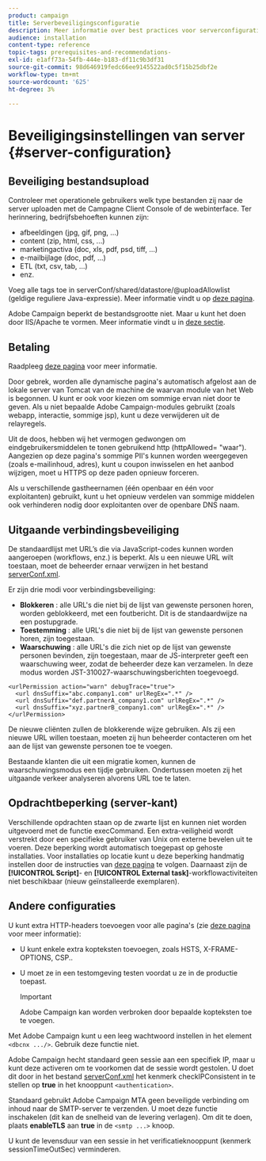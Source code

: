 ```yaml
---
product: campaign
title: Serverbeveiligingsconfiguratie
description: Meer informatie over best practices voor serverconfiguratie
audience: installation
content-type: reference
topic-tags: prerequisites-and-recommendations-
exl-id: e1aff73a-54fb-444e-b183-df11c9b3df31
source-git-commit: 98d646919fedc66ee9145522ad0c5f15b25dbf2e
workflow-type: tm+mt
source-wordcount: '625'
ht-degree: 3%

---
```


# Beveiligingsinstellingen van server {#server-configuration}

## Beveiliging bestandsupload

Controleer met operationele gebruikers welk type bestanden zij naar de server uploaden met de Campagne Client Console of de webinterface. Ter herinnering, bedrijfsbehoeften kunnen zijn:

* afbeeldingen (jpg, gif, png, ...)
* content (zip, html, css, ...)
* marketingactiva (doc, xls, pdf, psd, tiff, ...)
* e-mailbijlage (doc, pdf, ...)
* ETL (txt, csv, tab, ...)
* enz.

Voeg alle tags toe in serverConf/shared/datastore/@uploadAllowlist (geldige reguliere Java-expressie). Meer informatie vindt u op [deze pagina](../../installation/using/file-res-management.md).

Adobe Campaign beperkt de bestandsgrootte niet. Maar u kunt het doen door IIS/Apache te vormen. Meer informatie vindt u in [deze sectie](../../installation/using/web-server-configuration.md).

## Betaling

Raadpleeg [deze pagina](../../installation/using/configuring-campaign-server.md#dynamic-page-security-and-relays) voor meer informatie.

Door gebrek, worden alle dynamische pagina&#39;s automatisch afgelost aan de lokale server van Tomcat van de machine de waarvan module van het Web is begonnen. U kunt er ook voor kiezen om sommige ervan niet door te geven. Als u niet bepaalde Adobe Campaign-modules gebruikt (zoals webapp, interactie, sommige jsp), kunt u deze verwijderen uit de relayregels.

Uit de doos, hebben wij het vermogen gedwongen om eindgebruikersmiddelen te tonen gebruikend http (httpAllowed= &quot;waar&quot;). Aangezien op deze pagina&#39;s sommige PII&#39;s kunnen worden weergegeven (zoals e-mailinhoud, adres), kunt u coupon inwisselen en het aanbod wijzigen, moet u HTTPS op deze paden opnieuw forceren.

Als u verschillende gastheernamen (één openbaar en één voor exploitanten) gebruikt, kunt u het opnieuw verdelen van sommige middelen ook verhinderen nodig door exploitanten over de openbare DNS naam.

## Uitgaande verbindingsbeveiliging

De standaardlijst met URL’s die via JavaScript-codes kunnen worden aangeroepen (workflows, enz.) is beperkt. Als u een nieuwe URL wilt toestaan, moet de beheerder ernaar verwijzen in het bestand [serverConf.xml](../../installation/using/the-server-configuration-file.md).

Er zijn drie modi voor verbindingsbeveiliging:

* **Blokkeren** : alle URL&#39;s die niet bij de lijst van gewenste personen horen, worden geblokkeerd, met een foutbericht. Dit is de standaardwijze na een postupgrade.
* **Toestemming** : alle URL&#39;s die niet bij de lijst van gewenste personen horen, zijn toegestaan.
* **Waarschuwing** : alle URL&#39;s die zich niet op de lijst van gewenste personen bevinden, zijn toegestaan, maar de JS-interpreter geeft een waarschuwing weer, zodat de beheerder deze kan verzamelen. In deze modus worden JST-310027-waarschuwingsberichten toegevoegd.

```
<urlPermission action="warn" debugTrace="true">
  <url dnsSuffix="abc.company1.com" urlRegEx=".*" />
  <url dnsSuffix="def.partnerA_company1.com" urlRegEx=".*" />
  <url dnsSuffix="xyz.partnerB_company1.com" urlRegEx=".*" />
</urlPermission>
```

De nieuwe cliënten zullen de blokkerende wijze gebruiken. Als zij een nieuwe URL willen toestaan, moeten zij hun beheerder contacteren om het aan de lijst van gewenste personen toe te voegen.

Bestaande klanten die uit een migratie komen, kunnen de waarschuwingsmodus een tijdje gebruiken. Ondertussen moeten zij het uitgaande verkeer analyseren alvorens URL toe te laten.

## Opdrachtbeperking (server-kant)

Verschillende opdrachten staan op de zwarte lijst en kunnen niet worden uitgevoerd met de functie execCommand. Een extra-veiligheid wordt verstrekt door een specifieke gebruiker van Unix om externe bevelen uit te voeren. Deze beperking wordt automatisch toegepast op gehoste installaties. Voor installaties op locatie kunt u deze beperking handmatig instellen door de instructies van [deze pagina](../../installation/using/configuring-campaign-server.md#restricting-authorized-external-commands) te volgen. Daarnaast zijn de **[!UICONTROL Script]**- en **[!UICONTROL External task]**-workflowactiviteiten niet beschikbaar (nieuw geïnstalleerde exemplaren).

## Andere configuraties

U kunt extra HTTP-headers toevoegen voor alle pagina&#39;s (zie [deze pagina](../../installation/using/configuring-campaign-server.md#restricting-authorized-external-commands) voor meer informatie):

* U kunt enkele extra kopteksten toevoegen, zoals HSTS, X-FRAME-OPTIONS, CSP..
* U moet ze in een testomgeving testen voordat u ze in de productie toepast.

   >[!IMPORTANT]
   >
   >Adobe Campaign kan worden verbroken door bepaalde kopteksten toe te voegen.

Met Adobe Campaign kunt u een leeg wachtwoord instellen in het element `<dbcnx .../>`. Gebruik deze functie niet.

Adobe Campaign hecht standaard geen sessie aan een specifiek IP, maar u kunt deze activeren om te voorkomen dat de sessie wordt gestolen. U doet dit door in het bestand [serverConf.xml](../../installation/using/the-server-configuration-file.md) het kenmerk checkIPConsistent in te stellen op **true** in het knooppunt `<authentication>`.

Standaard gebruikt Adobe Campaign MTA geen beveiligde verbinding om inhoud naar de SMTP-server te verzenden. U moet deze functie inschakelen (dit kan de snelheid van de levering verlagen). Om dit te doen, plaats **enableTLS** aan **true** in de `<smtp ...>` knoop.

U kunt de levensduur van een sessie in het verificatieknooppunt (kenmerk sessionTimeOutSec) verminderen.
